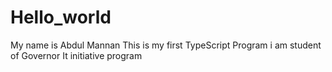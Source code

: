 # Hello_world
My name is Abdul Mannan
This is my  first TypeScript Program
i am student of Governor It initiative program
